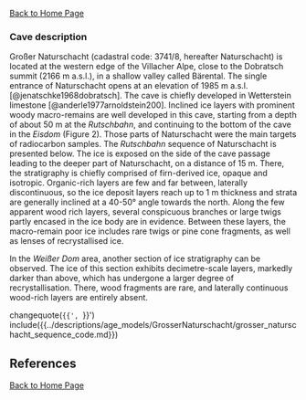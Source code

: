 [Back to Home Page](https://tr1813.github.io/ancient-ice-in-austria/descriptions/index.html)



### Cave description

Großer Naturschacht (cadastral code: 3741/8, hereafter Naturschacht) is located at the western edge of the Villacher Alpe, close to the Dobratsch summit (2166 m a.s.l.), in a shallow valley called Bärental.
The single entrance of Naturschacht opens at an elevation of 1985 m a.s.l. [@jenatschke1968dobratsch].
The cave is chiefly developed in Wetterstein limestone [@anderle1977arnoldstein200].
Inclined ice layers with prominent woody macro-remains are well developed in this cave, starting from a depth of about 50 m at the *Rutschbahn*, and continuing to the bottom of the cave in the *Eisdom* (Figure 2).
Those parts of Naturschacht were the main targets of radiocarbon samples.
The _Rutschbahn_ sequence of Naturschacht is presented below.
The ice is exposed on the side of the cave passage leading to the deeper part of Naturschacht, on a distance of 15 m.
There, the stratigraphy is chiefly comprised of firn-derived ice, opaque and isotropic.
Organic-rich layers are few and far between, laterally discontinuous, so the ice deposit layers reach up to 1 m thickness and strata are generally inclined at a 40-50° angle towards the north. 
Along the few apparent wood rich layers, several conspicuous branches or large twigs partly encased in the ice body are in evidence.
Between these layers, the macro-remain poor ice includes rare twigs or pine cone fragments, as well as lenses of recrystallised ice.

In the _Weißer Dom_ area, another section of ice stratigraphy can be observed.
The ice of this section exhibits decimetre-scale layers, markedly darker than above, which has undergone a larger degree of recrystallisation.
There, wood fragments are rare, and laterally continuous wood-rich layers are entirely absent.

changequote(`{{', `}}')
include({{../descriptions/age_models/GrosserNaturschacht/grosser_naturschacht_sequence_code.md}})


## References


[Back to Home Page](https://tr1813.github.io/ancient-ice-in-austria/descriptions/index.html)

